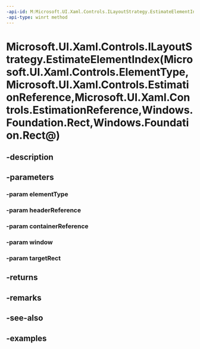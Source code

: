 ```yaml
---
-api-id: M:Microsoft.UI.Xaml.Controls.ILayoutStrategy.EstimateElementIndex(Microsoft.UI.Xaml.Controls.ElementType,Microsoft.UI.Xaml.Controls.EstimationReference,Microsoft.UI.Xaml.Controls.EstimationReference,Windows.Foundation.Rect,Windows.Foundation.Rect@)
-api-type: winrt method
---
```


# Microsoft.UI.Xaml.Controls.ILayoutStrategy.EstimateElementIndex(Microsoft.UI.Xaml.Controls.ElementType,Microsoft.UI.Xaml.Controls.EstimationReference,Microsoft.UI.Xaml.Controls.EstimationReference,Windows.Foundation.Rect,Windows.Foundation.Rect@)

<!--
public int EstimateElementIndex (Microsoft.UI.Xaml.Controls.ElementType elementType, Microsoft.UI.Xaml.Controls.EstimationReference headerReference, Microsoft.UI.Xaml.Controls.EstimationReference containerReference, Windows.Foundation.Rect window, out Windows.Foundation.Rect targetRect);
-->


## -description

## -parameters

### -param elementType

### -param headerReference

### -param containerReference

### -param window

### -param targetRect

## -returns

## -remarks

## -see-also

## -examples


